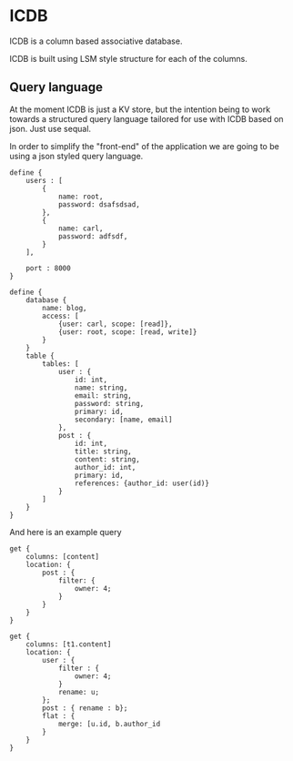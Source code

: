 # ICDB

ICDB is a column based associative database.

ICDB is built using LSM style structure for each of the columns.

## Query language

At the moment ICDB is just a KV store, but the intention being to work towards a
structured query language tailored for use with ICDB based on json.
Just use sequal.

In order to simplify the "front-end" of the application we are going to be using a 
json styled query language.

```example server configuration
define {
    users : [
        { 
            name: root,
            password: dsafsdsad,    
        },
        {
            name: carl,
            password: adfsdf,
        }
    ],
    
    port : 8000 
}
```

```example database definition
define {
    database {
        name: blog,
        access: [
            {user: carl, scope: [read]},
            {user: root, scope: [read, write]}
        }
    }
    table {
        tables: [
            user : {
                id: int,
                name: string,
                email: string,
                password: string,
                primary: id,
                secondary: [name, email]
            },
            post : {
                id: int,
                title: string,
                content: string,
                author_id: int,
                primary: id,
                references: {author_id: user(id)}
            }
        ]
    }
}
```

And here is an example query

```example queries
get {
    columns: [content]
    location: {
        post : {
            filter: {
                owner: 4;
            }
        }
    }
}

get {
    columns: [t1.content]
    location: {
        user : {
            filter : {
                owner: 4;
            }
            rename: u;
        };
        post : { rename : b};
        flat : {
            merge: [u.id, b.author_id 
        }
    }
}
```
